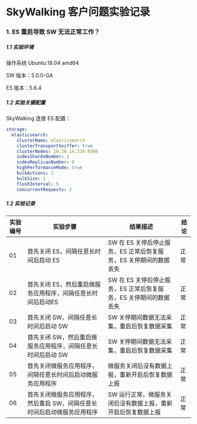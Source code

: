# SkyWalking 客户问题实验记录

### 1. ES 重启导致 SW 无法正常工作？

##### 1.1 实验环境

操作系统 Ubuntu:18.04 amd64

SW 版本：5.0.0-GA

ES 版本：5.6.4

##### 1.2 实验关键配置

SkyWalking 连接 ES 配置：
```yaml
storage:
  elasticsearch:
    clusterName: elasticsearch
    clusterTransportSniffer: true
    clusterNodes: 10.20.14.224:9300
    indexShardsNumber: 2
    indexReplicasNumber: 0
    highPerformanceMode: true
    bulkActions: 1
    bulkSize: 1
    flushInterval: 5
    concurrentRequests: 2
```

##### 1.2 实验记录

| 实验编号 | 实验步骤 | 结果描述 | 结论 |
| ------ | ------ | ------ | ----- |
| 01 | 首先关闭 ES，间隔任意长时间后启动 ES | SW 在 ES 关停后停止服务，ES 正常后恢复服务，ES 关停期间的数据丢失 | 正常 |
| 02 | 首先关闭 ES，然后重启微服务应用程序，间隔任意长时间后启动ES | SW 在 ES 关停后停止服务，ES 正常后恢复服务，ES 关停期间的数据丢失 | 正常 |
| 03 | 首先关闭 SW，间隔任意长时间后启动 SW | SW 关停期间数据无法采集，重启后恢复数据采集 | 正常 |
| 04 | 首先关闭 SW，然后重启微服务应用程序，间隔任意长时间后启动 SW | SW 关停期间数据无法采集，重启后恢复数据采集 | 正常 |
| 05 | 首先关闭微服务应用程序，间隔任意长时间后启动微服务应用程序 | 微服务关闭后没有数据上报，重新开启后恢复数据上报 | 正常 |
| 06 | 首先关闭微服务应用程序，然后重启 SW，间隔任意长时间后启动微服务应用程序 | SW 运行正常，微服务关闭后没有数据上报，重新开启后恢复数据上报 | 正常 |
